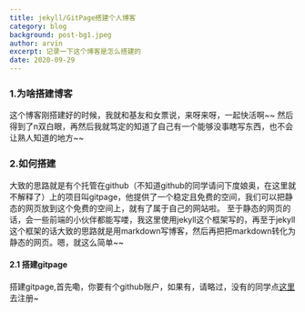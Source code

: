 ```yaml
---
title: jekyll/GitPage搭建个人博客
category: blog
background: post-bg1.jpeg
author: arvin
excerpt: 记录一下这个博客是怎么搭建的
date: 2020-09-29
---
```



### 1.为啥搭建博客
这个博客刚搭建好的时候，我就和基友和女票说，来呀来呀，一起快活啊~~ 然后得到了n双白眼，再然后我就笃定的知道了自己有一个能够没事瞎写东西，也不会让熟人知道的地方~~
### 2.如何搭建
大致的思路就是有个托管在github（不知道github的同学请问下度娘奥，在这里就不解释了）上的项目叫gitpage，他提供了一个稳定且免费的空间，我们可以把静态的网页放到这个免费的空间上，就有了属于自己的网站啦。
至于静态的网页的话，会一些前端的小伙伴都能写喽，我这里使用jekyll这个框架写的，再至于jekyll这个框架的话大致的思路就是用markdown写博客，然后再把把markdown转化为静态的网页。嗯，就这么简单~~
#### 2.1 搭建gitpage
搭建gitpage,首先嘞，你要有个github账户，如果有，请略过，没有的同学点[这里](https://github.com/)去注册~
